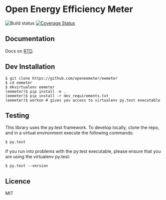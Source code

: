 Open Energy Efficiency Meter
============================

![Build status](https://travis-ci.org/openeemeter/eemeter.svg?branch=develop)
[![Coverage Status](https://coveralls.io/repos/github/openeemeter/eemeter/badge.svg?branch=develop)](https://coveralls.io/github/openeemeter/eemeter?branch=develop)

Documentation
-------------

Docs on [RTD](http://eemeter.readthedocs.org/en/latest/).

Dev Installation
----------------

    $ git clone https://github.com/openeemeter/eemeter
    $ cd eemeter
    $ mkvirtualenv eemeter
    (eemeter)$ pip install -e .
    (eemeter)$ pip install -r dev_requirements.txt
    (eemeter)$ workon # gives you access to virtualenv py.test executable

Testing
-------

This library uses the py.test framework. To develop locally, clone the repo,
and in a virtual environment execute the following commands:

    $ py.test

If you run into problems with the py.test executable, please ensure that you
are using the virtualenv py.test:

    $ py.test --version

Licence
-------

MIT
